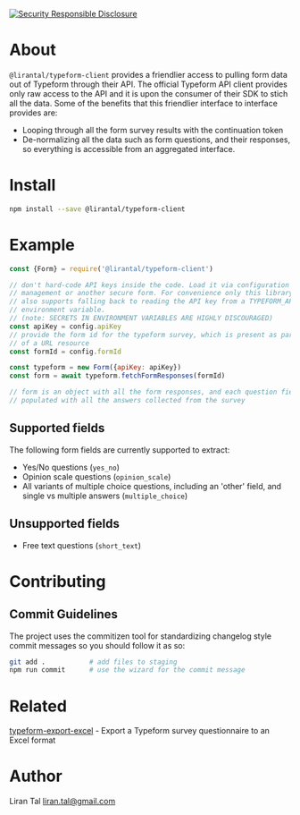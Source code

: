 [![Security Responsible Disclosure](https://img.shields.io/badge/Security-Responsible%20Disclosure-yellow.svg)](https://github.com/nodejs/security-wg/blob/master/processes/responsible_disclosure_template.md)

# About

`@lirantal/typeform-client` provides a friendlier access to pulling form data out of Typeform through their API. The official Typeform API client provides only raw access to the API and it is upon the consumer of their SDK to stich all the data. Some of the benefits that this friendlier interface to interface provides are:

- Looping through all the form survey results with the continuation token
- De-normalizing all the data such as form questions, and their responses, so everything is accessible from an aggregated interface.

# Install

```bash
npm install --save @lirantal/typeform-client
```

# Example

```js
const {Form} = require('@lirantal/typeform-client')

// don't hard-code API keys inside the code. Load it via configuration
// management or another secure form. For convenience only this library
// also supports falling back to reading the API key from a TYPEFORM_API_KEY
// environment variable.
// (note: SECRETS IN ENVIRONMENT VARIABLES ARE HIGHLY DISCOURAGED)
const apiKey = config.apiKey
// provide the form id for the typeform survey, which is present as part
// of a URL resource
const formId = config.formId

const typeform = new Form({apiKey: apiKey})
const form = await typeform.fetchFormResponses(formId)

// form is an object with all the form responses, and each question field is
// populated with all the answers collected from the survey
```

## Supported fields

The following form fields are currently supported to extract:

- Yes/No questions (`yes_no`)
- Opinion scale questions (`opinion_scale`)
- All variants of multiple choice questions, including an 'other' field, and single vs multiple answers (`multiple_choice`)

## Unsupported fields

- Free text questions (`short_text`)


# Contributing

## Commit Guidelines

The project uses the commitizen tool for standardizing changelog style commit
messages so you should follow it as so:

```bash
git add .           # add files to staging
npm run commit      # use the wizard for the commit message
```

# Related 

[typeform-export-excel](https://github.com/lirantal/typeform-export-excel) - Export a Typeform survey questionnaire to an Excel format

# Author
Liran Tal <liran.tal@gmail.com>
